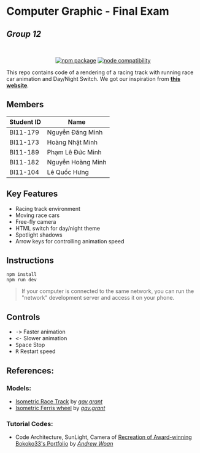 
# Computer Graphic - Final Exam 
## _Group 12_
<br/>
<p align="center">
  <a href="https://npmjs.com/package/vite"><img src="https://img.shields.io/npm/v/vite.svg" alt="npm package"></a>
  <a href="https://nodejs.org/en/about/releases/"><img src="https://img.shields.io/node/v/vite.svg" alt="node compatibility"></a>
</p>

This repo contains code of a rendering of a racing track with running race car animation and Day/Night Switch. We got our inspiration from **[this website](https://bokoko33.me/)**.
## Members
| Student ID | Name |
| ------ | ------ |
|BI11-179| Nguyễn Đăng Minh |
|BI11-173|Hoàng Nhật Minh |
|BI11-189| Phạm Lê Đức Minh |
|BI11-182| Nguyễn Hoàng Minh |
|BI11-104| Lê Quốc Hưng |




## Key Features
- Racing track environment
- Moving race cars
- Free-fly camera
- HTML switch for day/night theme
- Spotlight shadows
- Arrow keys for controlling animation speed

## Instructions

```
npm install
npm run dev
```

>If your computer is connected to the same network, you can run the "network" development server and access it on your phone.
## Controls

- <kbd>-></kbd> Faster animation
- <kbd><-</kbd> Slower animation
- <kbd>Space</kbd> Stop
- <kbd>R</kbd> Restart speed
## References:
### Models:
- [Isometric Race Track](https://sketchfab.com/3d-models/isometric-race-track-daily-render-27-257cbed7fefb43b88663fc1763dbf233) by *[gav.grant](https://sketchfab.com/gav.grant)*
- [Isometric Ferris wheel](https://sketchfab.com/3d-models/isometric-ferris-wheel-daily-render-29-03685bda9cb843d88f550a1f7f393184) by *[gav.grant](https://sketchfab.com/gav.grant)*
### Tutorial Codes:
- Code Architecture, SunLight, Camera of [Recreation of Award-winning Bokoko33's Portfolio](https://github.com/andrewwoan/abigail-bloom-portolio-bokoko33) by *[Andrew Woan](https://www.youtube.com/watch?v=rxTb9ys834w)*